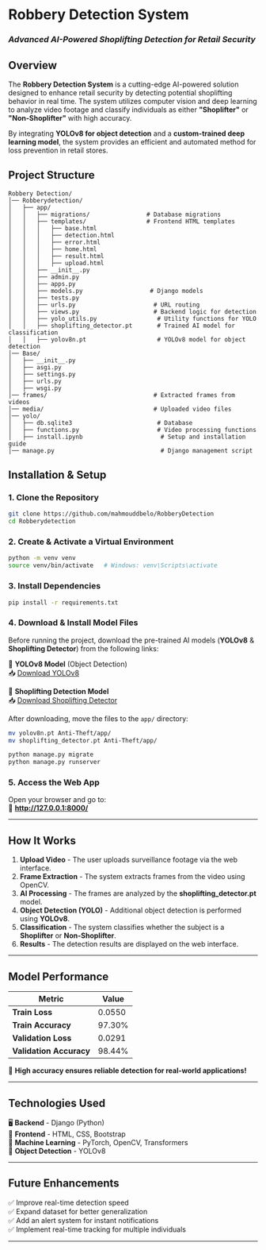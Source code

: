 # **Robbery Detection System**  
### *Advanced AI-Powered Shoplifting Detection for Retail Security*  

## **Overview**  
The **Robbery Detection System** is a cutting-edge AI-powered solution designed to enhance retail security by detecting potential shoplifting behavior in real time. The system utilizes computer vision and deep learning to analyze video footage and classify individuals as either **"Shoplifter"** or **"Non-Shoplifter"** with high accuracy.  

By integrating **YOLOv8 for object detection** and a **custom-trained deep learning model**, the system provides an efficient and automated method for loss prevention in retail stores.  

## **Project Structure**  

```
Robbery Detection/
│── Robberydetection/
│   ├── app/
│   │   ├── migrations/                # Database migrations
│   │   ├── templates/                 # Frontend HTML templates
│   │   │   ├── base.html
│   │   │   ├── detection.html
│   │   │   ├── error.html
│   │   │   ├── home.html
│   │   │   ├── result.html
│   │   │   ├── upload.html
│   │   ├── __init__.py
│   │   ├── admin.py
│   │   ├── apps.py
│   │   ├── models.py                   # Django models
│   │   ├── tests.py
│   │   ├── urls.py                      # URL routing
│   │   ├── views.py                     # Backend logic for detection
│   │   ├── yolo_utils.py                 # Utility functions for YOLO
│   │   ├── shoplifting_detector.pt       # Trained AI model for classification
│   │   ├── yolov8n.pt                    # YOLOv8 model for object detection
│── Base/
│   ├── __init__.py
│   ├── asgi.py
│   ├── settings.py
│   ├── urls.py
│   ├── wsgi.py
│── frames/                              # Extracted frames from videos
│── media/                               # Uploaded video files
│── yolo/
│   ├── db.sqlite3                        # Database
│   ├── functions.py                      # Video processing functions
│   ├── install.ipynb                      # Setup and installation guide
│── manage.py                              # Django management script
```

## **Installation & Setup**  

### **1. Clone the Repository**  
```bash
git clone https://github.com/mahmouddbelo/RobberyDetection
cd Robberydetection
```

### **2. Create & Activate a Virtual Environment**  
```bash
python -m venv venv
source venv/bin/activate   # Windows: venv\Scripts\activate
```

### **3. Install Dependencies**  
```bash
pip install -r requirements.txt
```
### 4️. **Download & Install Model Files**  
Before running the project, download the pre-trained AI models (**YOLOv8** & **Shoplifting Detector**) from the following links:

🔗 **YOLOv8 Model** (Object Detection)  
📥 [Download YOLOv8](https://github.com/ultralytics/assets/releases/download/v0.0.0/yolov8n.pt)  

🔗 **Shoplifting Detection Model**  
📥 [Download Shoplifting Detector](https://drive.google.com/file/d/1Cj3-SzocPHJAhN7RB6DsViKWU-PKkBiv/view?usp=sharing)  

After downloading, move the files to the `app/` directory:

```bash
mv yolov8n.pt Anti-Theft/app/
mv shoplifting_detector.pt Anti-Theft/app/

python manage.py migrate
python manage.py runserver
```

### **5. Access the Web App**  
Open your browser and go to:  
🔗 **http://127.0.0.1:8000/**  

---

## **How It Works**  
1. **Upload Video** - The user uploads surveillance footage via the web interface.  
2. **Frame Extraction** - The system extracts frames from the video using OpenCV.  
3. **AI Processing** - The frames are analyzed by the **shoplifting_detector.pt** model.  
4. **Object Detection (YOLO)** - Additional object detection is performed using **YOLOv8**.  
5. **Classification** - The system classifies whether the subject is a **Shoplifter** or **Non-Shoplifter**.  
6. **Results** - The detection results are displayed on the web interface.  

---

## **Model Performance**  

| Metric          | Value  |
|----------------|--------|
| **Train Loss**  | 0.0550  |
| **Train Accuracy** | 97.30%  |
| **Validation Loss** | 0.0291  |
| **Validation Accuracy** | 98.44%  |

🚀 **High accuracy ensures reliable detection for real-world applications!**  

---

## **Technologies Used**  
🖥️ **Backend** - Django (Python)  
🎨 **Frontend** - HTML, CSS, Bootstrap  
🤖 **Machine Learning** - PyTorch, OpenCV, Transformers  
🎯 **Object Detection** - YOLOv8  

---

## **Future Enhancements**  
✅ Improve real-time detection speed  
✅ Expand dataset for better generalization  
✅ Add an alert system for instant notifications  
✅ Implement real-time tracking for multiple individuals  

---


